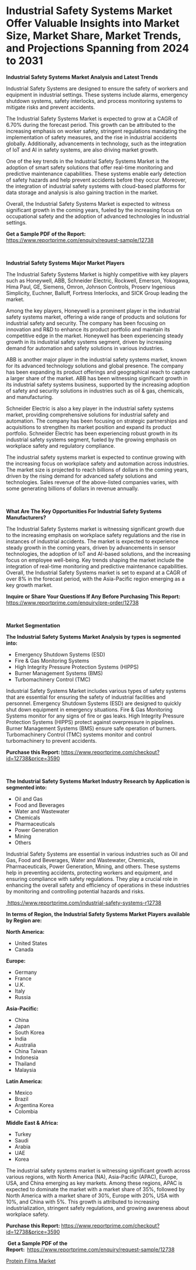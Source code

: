 <p><h1>Industrial Safety Systems Market Offer Valuable Insights into Market Size, Market Share, Market Trends, and Projections Spanning from 2024 to 2031</h1></p><p><strong>Industrial Safety Systems Market Analysis and Latest Trends</strong></p>
<p><p>Industrial Safety Systems are designed to ensure the safety of workers and equipment in industrial settings. These systems include alarms, emergency shutdown systems, safety interlocks, and process monitoring systems to mitigate risks and prevent accidents.</p><p>The Industrial Safety Systems Market is expected to grow at a CAGR of 6.70% during the forecast period. This growth can be attributed to the increasing emphasis on worker safety, stringent regulations mandating the implementation of safety measures, and the rise in industrial accidents globally. Additionally, advancements in technology, such as the integration of IoT and AI in safety systems, are also driving market growth.</p><p>One of the key trends in the Industrial Safety Systems Market is the adoption of smart safety solutions that offer real-time monitoring and predictive maintenance capabilities. These systems enable early detection of safety hazards and help prevent accidents before they occur. Moreover, the integration of industrial safety systems with cloud-based platforms for data storage and analysis is also gaining traction in the market.</p><p>Overall, the Industrial Safety Systems Market is expected to witness significant growth in the coming years, fueled by the increasing focus on occupational safety and the adoption of advanced technologies in industrial settings.</p></p>
<p><strong>Get a Sample PDF of the Report:&nbsp;</strong> <a href="https://www.reportprime.com/enquiry/request-sample/12738">https://www.reportprime.com/enquiry/request-sample/12738</a></p>
<p>&nbsp;</p>
<p><strong>Industrial Safety Systems Major Market Players</strong></p>
<p><p>The Industrial Safety Systems Market is highly competitive with key players such as Honeywell, ABB, Schneider Electric, Rockwell, Emerson, Yokogawa, Hima Paul, GE, Siemens, Omron, Johnson Controls, Proserv Ingenious Simplicity, Euchner, Balluff, Fortress Interlocks, and SICK Group leading the market.</p><p>Among the key players, Honeywell is a prominent player in the industrial safety systems market, offering a wide range of products and solutions for industrial safety and security. The company has been focusing on innovation and R&D to enhance its product portfolio and maintain its competitive edge in the market. Honeywell has been experiencing steady growth in its industrial safety systems segment, driven by increasing demand for automation and safety solutions in various industries.</p><p>ABB is another major player in the industrial safety systems market, known for its advanced technology solutions and global presence. The company has been expanding its product offerings and geographical reach to capture a larger share of the market. ABB has been witnessing significant growth in its industrial safety systems business, supported by the increasing adoption of safety and security solutions in industries such as oil & gas, chemicals, and manufacturing.</p><p>Schneider Electric is also a key player in the industrial safety systems market, providing comprehensive solutions for industrial safety and automation. The company has been focusing on strategic partnerships and acquisitions to strengthen its market position and expand its product portfolio. Schneider Electric has been experiencing robust growth in its industrial safety systems segment, fueled by the growing emphasis on workplace safety and regulatory compliance.</p><p>The industrial safety systems market is expected to continue growing with the increasing focus on workplace safety and automation across industries. The market size is projected to reach billions of dollars in the coming years, driven by the rising demand for advanced safety solutions and technologies. Sales revenue of the above-listed companies varies, with some generating billions of dollars in revenue annually.</p></p>
<p>&nbsp;</p>
<p><strong>What Are The Key Opportunities For Industrial Safety Systems Manufacturers?</strong></p>
<p><p>The Industrial Safety Systems market is witnessing significant growth due to the increasing emphasis on workplace safety regulations and the rise in instances of industrial accidents. The market is expected to experience steady growth in the coming years, driven by advancements in sensor technologies, the adoption of IoT and AI-based solutions, and the increasing focus on employee well-being. Key trends shaping the market include the integration of real-time monitoring and predictive maintenance capabilities. Overall, the Industrial Safety Systems market is set to expand at a CAGR of over 8% in the forecast period, with the Asia-Pacific region emerging as a key growth market.</p></p>
<p><strong>Inquire or Share Your Questions If Any Before Purchasing This Report:</strong> <a href="https://www.reportprime.com/enquiry/pre-order/12738">https://www.reportprime.com/enquiry/pre-order/12738</a></p>
<p>&nbsp;</p>
<p><strong>Market Segmentation</strong></p>
<p><strong>The Industrial Safety Systems Market Analysis by types is segmented into:</strong></p>
<p><ul><li>Emergency Shutdown Systems (ESD)</li><li>Fire & Gas Monitoring Systems</li><li>High Integrity Pressure Protection Systems (HIPPS)</li><li>Burner Management Systems (BMS)</li><li>Turbomachinery Control (TMC)</li></ul></p>
<p><p>Industrial Safety Systems Market includes various types of safety systems that are essential for ensuring the safety of industrial facilities and personnel. Emergency Shutdown Systems (ESD) are designed to quickly shut down equipment in emergency situations. Fire & Gas Monitoring Systems monitor for any signs of fire or gas leaks. High Integrity Pressure Protection Systems (HIPPS) protect against overpressure in pipelines. Burner Management Systems (BMS) ensure safe operation of burners. Turbomachinery Control (TMC) systems monitor and control turbomachinery to prevent accidents.</p></p>
<p><strong>Purchase this Report:&nbsp;</strong><a href="https://www.reportprime.com/checkout?id=12738&price=3590">https://www.reportprime.com/checkout?id=12738&price=3590</a></p>
<p>&nbsp;</p>
<p><strong>The Industrial Safety Systems Market Industry Research by Application is segmented into:</strong></p>
<p><ul><li>Oil and Gas</li><li>Food and Beverages</li><li>Water and Wastewater</li><li>Chemicals</li><li>Pharmaceuticals</li><li>Power Generation</li><li>Mining</li><li>Others</li></ul></p>
<p><p>Industrial Safety Systems are essential in various industries such as Oil and Gas, Food and Beverages, Water and Wastewater, Chemicals, Pharmaceuticals, Power Generation, Mining, and others. These systems help in preventing accidents, protecting workers and equipment, and ensuring compliance with safety regulations. They play a crucial role in enhancing the overall safety and efficiency of operations in these industries by monitoring and controlling potential hazards and risks.</p></p>
<p><a href="https://www.reportprime.com/industrial-safety-systems-r12738">&nbsp;https://www.reportprime.com/industrial-safety-systems-r12738</a></p>
<p><strong>In terms of Region, the Industrial Safety Systems Market Players available by Region are:</strong></p>
<p>
    <p> <strong> North America: </strong>
        <ul>
            <li>United States</li>
            <li>Canada</li>
        </ul>
        </p> 
    <p> <strong> Europe: </strong>
        <ul>
            <li>Germany</li>
            <li>France</li>
            <li>U.K.</li>
            <li>Italy</li>
            <li>Russia</li>
        </ul>
        </p> 
    <p> <strong> Asia-Pacific: </strong>
        <ul>
            <li>China</li>
            <li>Japan</li>
            <li>South Korea</li>
            <li>India</li>
            <li>Australia</li>
            <li>China Taiwan</li>
            <li>Indonesia</li>
            <li>Thailand</li>
            <li>Malaysia</li>
        </ul>
        </p> 
    <p> <strong> Latin America: </strong>
        <ul>
            <li>Mexico</li>
            <li>Brazil</li>
            <li>Argentina Korea</li>
            <li>Colombia</li>
        </ul>
        </p> 
    <p> <strong> Middle East & Africa: </strong>
        <ul>
            <li>Turkey</li>
            <li>Saudi</li>
            <li>Arabia</li>
            <li>UAE</li>
            <li>Korea</li>
        </ul>
    </p>
    </p>
<p><p>The industrial safety systems market is witnessing significant growth across various regions, with North America (NA), Asia-Pacific (APAC), Europe, USA, and China emerging as key markets. Among these regions, APAC is expected to dominate the market with a market share of 35%, followed by North America with a market share of 30%, Europe with 20%, USA with 10%, and China with 5%. This growth is attributed to increasing industrialization, stringent safety regulations, and growing awareness about workplace safety.</p></p>
<p><strong>Purchase this Report: </strong><a href="https://www.reportprime.com/checkout?id=12738&price=3590">https://www.reportprime.com/checkout?id=12738&price=3590</a></p>
<p>&nbsp;<strong>Get a Sample PDF of the Report:&nbsp;&nbsp;</strong><a href="https://www.reportprime.com/enquiry/request-sample/12738">https://www.reportprime.com/enquiry/request-sample/12738</a></p>
<p><strong></strong></p>
<p><p><a href="https://eight-handstand-8fb.notion.site/Protein-Films-Market-Research-Report-Forecasted-for-Period-from-2024-2031-by-Market-Type-Market--2b5ba1c967524c73b42f4e7e2886a401">Protein Films Market</a></p></p>